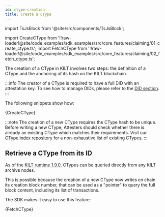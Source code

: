 ```yaml
---
id: ctype-creation
title: Create a CType
---
```


import TsJsBlock from '@site/src/components/TsJsBlock';

import CreateCType from '!!raw-loader!@site/code_examples/sdk_examples/src/core_features/claiming/01_create_ctype.ts';
import FetchCType from '!!raw-loader!@site/code_examples/sdk_examples/src/core_features/claiming/02_fetch_ctype.ts';

The creation of a CType in KILT involves two steps: the definition of a CType and the anchoring of its hash on the KILT blockchain.

:::info
The creator of a CType is required to have a full DID with an attestation key.
To see how to manage DIDs, please refer to the [DID section](../01_dids/03_full_did_update.md).
:::

The following snippets show how:

<TsJsBlock>
  {CreateCType}
</TsJsBlock>

:::note
The creation of a new CType requires the CType hash to be unique.
Before writing a new CType, Attesters should check whether there is already an existing CType which matches their requirements.
Visit our [CType index repository](https://github.com/KILTprotocol/ctype-index) for a non-exhaustive list of existing CTypes.
:::

## Retrieve a CType from its ID

As of the [KILT runtime 1.9.0][kilt-runtime-1.9.0], CTypes can be queried directly from any KILT archive nodes.

This is possible because the creation of a new CType now writes on chain its creation block number, that can be used as a "pointer" to query the full block content, including its list of transactions.

The SDK makes it easy to use this feature:

<TsJsBlock>
  {FetchCType}
</TsJsBlock>

[kilt-runtime-1.9.0]: https://github.com/KILTprotocol/kilt-node/releases/tag/1.9.0